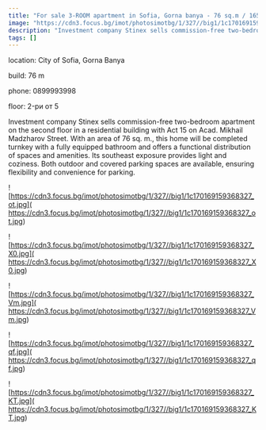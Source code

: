 ```yaml
---
title: "For sale 3-ROOM apartment in Sofia, Gorna banya - 76 sq.m / 165000 EUR :: imot.bg Ad"
image: "https://cdn3.focus.bg/imot/photosimotbg/1/327//big1/1c170169159368327_fW.jpg"
description: "Investment company Stinex sells commission-free two-bedroom apartment on the second floor in a residential building with Act 15 on Acad. Mikhail Madzharov Street. With an area of 76 sq. m., this home will be completed turnkey with a fully equipped bathroom and offers a functional distribution of spaces and amenities. Its southeast exposure provides light and coziness. Both outdoor and covered parking spaces are available, ensuring flexibility and convenience for parking."
tags: []
---
```


location: City of Sofia, Gorna Banya

build: 76 m

phone: 0899993998

floor: 2-ри от 5

Investment company Stinex sells commission-free two-bedroom apartment on the second floor in a residential building with Act 15 on Acad. Mikhail Madzharov Street. With an area of 76 sq. m., this home will be completed turnkey with a fully equipped bathroom and offers a functional distribution of spaces and amenities. Its southeast exposure provides light and coziness. Both outdoor and covered parking spaces are available, ensuring flexibility and convenience for parking.


![https://cdn3.focus.bg/imot/photosimotbg/1/327//big1/1c170169159368327_ot.jpg]( https://cdn3.focus.bg/imot/photosimotbg/1/327//big1/1c170169159368327_ot.jpg)


![https://cdn3.focus.bg/imot/photosimotbg/1/327//big1/1c170169159368327_X0.jpg]( https://cdn3.focus.bg/imot/photosimotbg/1/327//big1/1c170169159368327_X0.jpg)


![https://cdn3.focus.bg/imot/photosimotbg/1/327//big1/1c170169159368327_Vm.jpg]( https://cdn3.focus.bg/imot/photosimotbg/1/327//big1/1c170169159368327_Vm.jpg)


![https://cdn3.focus.bg/imot/photosimotbg/1/327//big1/1c170169159368327_qf.jpg]( https://cdn3.focus.bg/imot/photosimotbg/1/327//big1/1c170169159368327_qf.jpg)


![https://cdn3.focus.bg/imot/photosimotbg/1/327//big1/1c170169159368327_KT.jpg]( https://cdn3.focus.bg/imot/photosimotbg/1/327//big1/1c170169159368327_KT.jpg)


